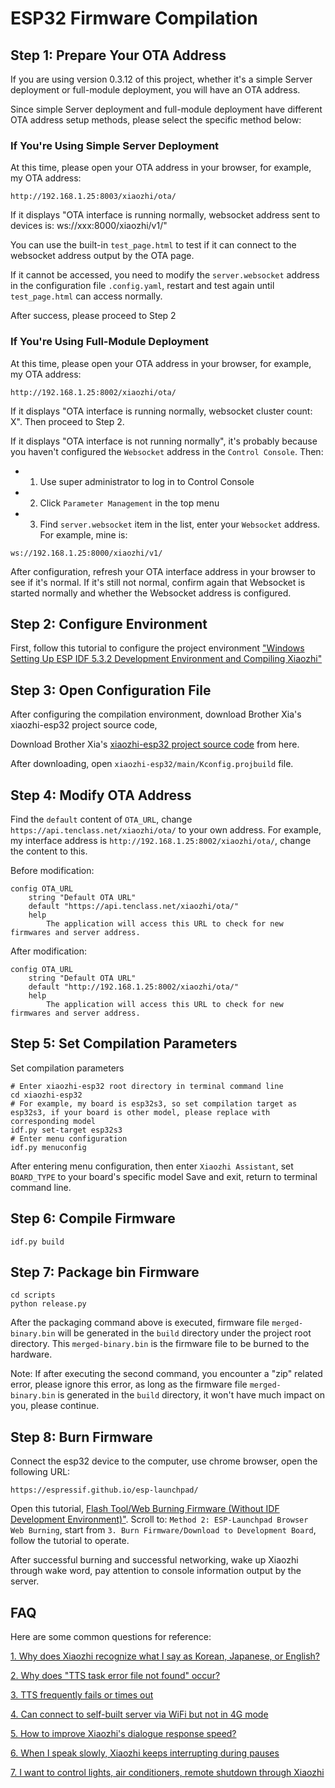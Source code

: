 # ESP32 Firmware Compilation

## Step 1: Prepare Your OTA Address

If you are using version 0.3.12 of this project, whether it's a simple Server deployment or full-module deployment, you will have an OTA address.

Since simple Server deployment and full-module deployment have different OTA address setup methods, please select the specific method below:

### If You're Using Simple Server Deployment
At this time, please open your OTA address in your browser, for example, my OTA address:
```
http://192.168.1.25:8003/xiaozhi/ota/
```

If it displays "OTA interface is running normally, websocket address sent to devices is: ws://xxx:8000/xiaozhi/v1/"

You can use the built-in `test_page.html` to test if it can connect to the websocket address output by the OTA page.

If it cannot be accessed, you need to modify the `server.websocket` address in the configuration file `.config.yaml`, restart and test again until `test_page.html` can access normally.

After success, please proceed to Step 2

### If You're Using Full-Module Deployment
At this time, please open your OTA address in your browser, for example, my OTA address:
```
http://192.168.1.25:8002/xiaozhi/ota/
```

If it displays "OTA interface is running normally, websocket cluster count: X". Then proceed to Step 2.

If it displays "OTA interface is not running normally", it's probably because you haven't configured the `Websocket` address in the `Control Console`. Then:

- 1. Use super administrator to log in to Control Console

- 2. Click `Parameter Management` in the top menu

- 3. Find `server.websocket` item in the list, enter your `Websocket` address. For example, mine is:

```
ws://192.168.1.25:8000/xiaozhi/v1/
```

After configuration, refresh your OTA interface address in your browser to see if it's normal. If it's still not normal, confirm again that Websocket is started normally and whether the Websocket address is configured.

## Step 2: Configure Environment

First, follow this tutorial to configure the project environment ["Windows Setting Up ESP IDF 5.3.2 Development Environment and Compiling Xiaozhi"](https://icnynnzcwou8.feishu.cn/wiki/JEYDwTTALi5s2zkGlFGcDiRknXf)

## Step 3: Open Configuration File

After configuring the compilation environment, download Brother Xia's xiaozhi-esp32 project source code,

Download Brother Xia's [xiaozhi-esp32 project source code](https://github.com/78/xiaozhi-esp32) from here.

After downloading, open `xiaozhi-esp32/main/Kconfig.projbuild` file.

## Step 4: Modify OTA Address

Find the `default` content of `OTA_URL`, change `https://api.tenclass.net/xiaozhi/ota/` to your own address. For example, my interface address is `http://192.168.1.25:8002/xiaozhi/ota/`, change the content to this.

Before modification:
```
config OTA_URL
    string "Default OTA URL"
    default "https://api.tenclass.net/xiaozhi/ota/"
    help
        The application will access this URL to check for new firmwares and server address.
```

After modification:
```
config OTA_URL
    string "Default OTA URL"
    default "http://192.168.1.25:8002/xiaozhi/ota/"
    help
        The application will access this URL to check for new firmwares and server address.
```

## Step 5: Set Compilation Parameters

Set compilation parameters

```
# Enter xiaozhi-esp32 root directory in terminal command line
cd xiaozhi-esp32
# For example, my board is esp32s3, so set compilation target as esp32s3, if your board is other model, please replace with corresponding model
idf.py set-target esp32s3
# Enter menu configuration
idf.py menuconfig
```

After entering menu configuration, then enter `Xiaozhi Assistant`, set `BOARD_TYPE` to your board's specific model
Save and exit, return to terminal command line.

## Step 6: Compile Firmware

```
idf.py build
```

## Step 7: Package bin Firmware

```
cd scripts
python release.py
```

After the packaging command above is executed, firmware file `merged-binary.bin` will be generated in the `build` directory under the project root directory.
This `merged-binary.bin` is the firmware file to be burned to the hardware.

Note: If after executing the second command, you encounter a "zip" related error, please ignore this error, as long as the firmware file `merged-binary.bin` is generated in the `build` directory, it won't have much impact on you, please continue.

## Step 8: Burn Firmware
   Connect the esp32 device to the computer, use chrome browser, open the following URL:

```
https://espressif.github.io/esp-launchpad/
```

Open this tutorial, [Flash Tool/Web Burning Firmware (Without IDF Development Environment)"](https://ccnphfhqs21z.feishu.cn/wiki/Zpz4wXBtdimBrLk25WdcXzxcnNS).
Scroll to: `Method 2: ESP-Launchpad Browser Web Burning`, start from `3. Burn Firmware/Download to Development Board`, follow the tutorial to operate.

After successful burning and successful networking, wake up Xiaozhi through wake word, pay attention to console information output by the server.

## FAQ
Here are some common questions for reference:

[1. Why does Xiaozhi recognize what I say as Korean, Japanese, or English?](./FAQ.md)

[2. Why does "TTS task error file not found" occur?](./FAQ.md)

[3. TTS frequently fails or times out](./FAQ.md)

[4. Can connect to self-built server via WiFi but not in 4G mode](./FAQ.md)

[5. How to improve Xiaozhi's dialogue response speed?](./FAQ.md)

[6. When I speak slowly, Xiaozhi keeps interrupting during pauses](./FAQ.md)

[7. I want to control lights, air conditioners, remote shutdown through Xiaozhi](./FAQ.md)

